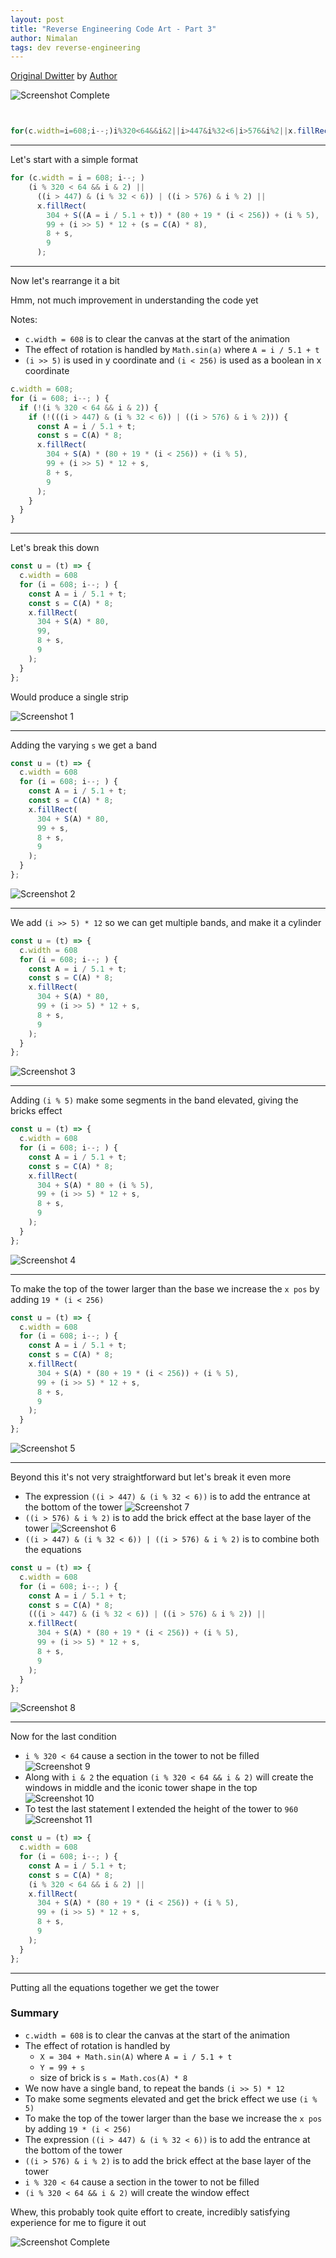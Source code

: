 ```yaml
---
layout: post
title: "Reverse Engineering Code Art - Part 3"
author: Nimalan
tags: dev reverse-engineering
---
```


[Original Dwitter](https://www.dwitter.net/d/7423) by [Author](https://www.dwitter.net/u/jylikangas)

![Screenshot Complete](/assets/images/screenshot_tower.png)

```js


for(c.width=i=608;i--;)i%320<64&&i&2||i>447&i%32<6|i>576&i%2||x.fillRect(304+S(A=i/5.1+t)*(80+19*(i<256))+i%5,99+(i>>5)*12+(s=C(A)*8),8+s,9)


```

---

Let's start with a simple format

```js
for (c.width = i = 608; i--; )
    (i % 320 < 64 && i & 2) ||
      ((i > 447) & (i % 32 < 6)) | ((i > 576) & i % 2) ||
      x.fillRect(
        304 + S((A = i / 5.1 + t)) * (80 + 19 * (i < 256)) + (i % 5),
        99 + (i >> 5) * 12 + (s = C(A) * 8),
        8 + s,
        9
      );
```

---

Now let's rearrange it a bit

Hmm, not much improvement in understanding the code yet

Notes:
- `c.width = 608` is to clear the canvas at the start of the animation
- The effect of rotation is handled by `Math.sin(a)` where `A = i / 5.1 + t`
- `(i >> 5)` is used in y coordinate and `(i < 256)` is used as a boolean in x coordinate

```js
c.width = 608;
for (i = 608; i--; ) {
  if (!(i % 320 < 64 && i & 2)) {
    if (!(((i > 447) & (i % 32 < 6)) | ((i > 576) & i % 2))) {
      const A = i / 5.1 + t;
      const s = C(A) * 8;
      x.fillRect(
        304 + S(A) * (80 + 19 * (i < 256)) + (i % 5),
        99 + (i >> 5) * 12 + s,
        8 + s,
        9
      );
    }
  }
}
```

---

Let's break this down

```js
const u = (t) => {
  c.width = 608
  for (i = 608; i--; ) {
    const A = i / 5.1 + t;
    const s = C(A) * 8;
    x.fillRect(
      304 + S(A) * 80,
      99,
      8 + s,
      9
    );
  }
};
```

Would produce a single strip

![Screenshot 1](/assets/images/screenshot_tower_1.png)

---

Adding the varying `s` we get a band

```js
const u = (t) => {
  c.width = 608
  for (i = 608; i--; ) {
    const A = i / 5.1 + t;
    const s = C(A) * 8;
    x.fillRect(
      304 + S(A) * 80,
      99 + s,
      8 + s,
      9
    );
  }
};
```

![Screenshot 2](/assets/images/screenshot_tower_2.png)

---

We add `(i >> 5) * 12` so we can get multiple bands, and make it a cylinder

```js
const u = (t) => {
  c.width = 608
  for (i = 608; i--; ) {
    const A = i / 5.1 + t;
    const s = C(A) * 8;
    x.fillRect(
      304 + S(A) * 80,
      99 + (i >> 5) * 12 + s,
      8 + s,
      9
    );
  }
};
```

![Screenshot 3](/assets/images/screenshot_tower_3.png)

---

Adding `(i % 5)` make some segments in the band elevated, giving the bricks effect

```js
const u = (t) => {
  c.width = 608
  for (i = 608; i--; ) {
    const A = i / 5.1 + t;
    const s = C(A) * 8;
    x.fillRect(
      304 + S(A) * 80 + (i % 5),
      99 + (i >> 5) * 12 + s,
      8 + s,
      9
    );
  }
};
```

![Screenshot 4](/assets/images/screenshot_tower_4.png)

---

To make the top of the tower larger than the base we increase the `x pos` by adding `19 * (i < 256)`

```js
const u = (t) => {
  c.width = 608
  for (i = 608; i--; ) {
    const A = i / 5.1 + t;
    const s = C(A) * 8;
    x.fillRect(
      304 + S(A) * (80 + 19 * (i < 256)) + (i % 5),
      99 + (i >> 5) * 12 + s,
      8 + s,
      9
    );
  }
};
```

![Screenshot 5](/assets/images/screenshot_tower_5.png)

---

Beyond this it's not very straightforward but let's break it even more

- The expression `((i > 447) & (i % 32 < 6))` is to add the entrance at the bottom of the tower
![Screenshot 7](/assets/images/screenshot_tower_7.png)
- `((i > 576) & i % 2)` is to add the brick effect at the base layer of the tower
![Screenshot 6](/assets/images/screenshot_tower_6.png)
- `((i > 447) & (i % 32 < 6)) | ((i > 576) & i % 2)` is to combine both the equations

```js
const u = (t) => {
  c.width = 608
  for (i = 608; i--; ) {
    const A = i / 5.1 + t;
    const s = C(A) * 8;
    (((i > 447) & (i % 32 < 6)) | ((i > 576) & i % 2)) || 
    x.fillRect(
      304 + S(A) * (80 + 19 * (i < 256)) + (i % 5),
      99 + (i >> 5) * 12 + s,
      8 + s,
      9
    );
  }
};
```

![Screenshot 8](/assets/images/screenshot_tower_8.png)

---

Now for the last condition

- `i % 320 < 64` cause a section in the tower to not be filled
![Screenshot 9](/assets/images/screenshot_tower_9.png)
- Along with `i & 2` the equation `(i % 320 < 64 && i & 2)` will create the windows in middle and the iconic tower shape in the top
![Screenshot 10](/assets/images/screenshot_tower_10.png)
- To test the last statement I extended the height of the tower to `960`
![Screenshot 11](/assets/images/screenshot_tower_11.png)

```js
const u = (t) => {
  c.width = 608
  for (i = 608; i--; ) {
    const A = i / 5.1 + t;
    const s = C(A) * 8;
    (i % 320 < 64 && i & 2) || 
    x.fillRect(
      304 + S(A) * (80 + 19 * (i < 256)) + (i % 5),
      99 + (i >> 5) * 12 + s,
      8 + s,
      9
    );
  }
};
```

---

Putting all the equations together we get the tower

### Summary

- `c.width = 608` is to clear the canvas at the start of the animation
- The effect of rotation is handled by
  + `X = 304 + Math.sin(A)` where `A = i / 5.1 + t`
  + `Y = 99 + s`
  + size of brick is `s = Math.cos(A) * 8`
- We now have a single band, to repeat the bands `(i >> 5) * 12`
- To make some segments elevated and get the brick effect we use `(i % 5)`
- To make the top of the tower larger than the base we increase the `x pos` by adding `19 * (i < 256)`
- The expression `((i > 447) & (i % 32 < 6))` is to add the entrance at the bottom of the tower
- `((i > 576) & i % 2)` is to add the brick effect at the base layer of the tower
- `i % 320 < 64` cause a section in the tower to not be filled
- `(i % 320 < 64 && i & 2)` will create the window effect

Whew, this probably took quite effort to create, incredibly satisfying experience for me to figure it out

![Screenshot Complete](/assets/images/screenshot_tower.png)
